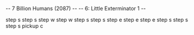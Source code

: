 -- 7 Billion Humans (2087) --
-- 6: Little Exterminator 1 --

step s
step s
step w
step w
step s
step s
step e
step e
step e
step s
step s
step s
pickup c


